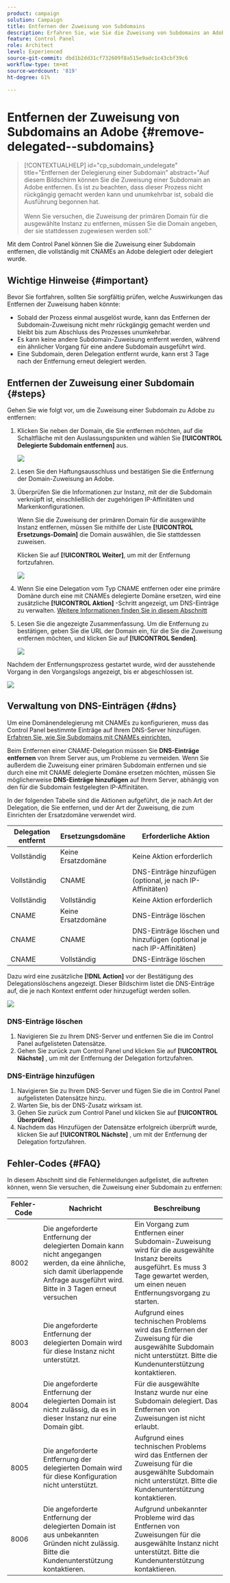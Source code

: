 ```yaml
---
product: campaign
solution: Campaign
title: Entfernen der Zuweisung von Subdomains
description: Erfahren Sie, wie Sie die Zuweisung von Subdomains an Adobe entfernen.
feature: Control Panel
role: Architect
level: Experienced
source-git-commit: dbd1b2dd31cf732609f8a515e9adc1c43cbf39c6
workflow-type: tm+mt
source-wordcount: '819'
ht-degree: 61%

---
```


# Entfernen der Zuweisung von Subdomains an Adobe {#remove-delegated--subdomains}

>[!CONTEXTUALHELP]
>id="cp_subdomain_undelegate"
>title="Entfernen der Delegierung einer Subdomain"
>abstract="Auf diesem Bildschirm können Sie die Zuweisung einer Subdomain an Adobe entfernen. Es ist zu beachten, dass dieser Prozess nicht rückgängig gemacht werden kann und unumkehrbar ist, sobald die Ausführung begonnen hat.<br><br>Wenn Sie versuchen, die Zuweisung der primären Domain für die ausgewählte Instanz zu entfernen, müssen Sie die Domain angeben, der sie stattdessen zugewiesen werden soll."

Mit dem Control Panel können Sie die Zuweisung einer Subdomain entfernen, die vollständig mit CNAMEs an Adobe delegiert oder delegiert wurde.

## Wichtige Hinweise {#important}

Bevor Sie fortfahren, sollten Sie sorgfältig prüfen, welche Auswirkungen das Entfernen der Zuweisung haben könnte:

* Sobald der Prozess einmal ausgelöst wurde, kann das Entfernen der Subdomain-Zuweisung nicht mehr rückgängig gemacht werden und bleibt bis zum Abschluss des Prozesses unumkehrbar.
* Es kann keine andere Subdomain-Zuweisung entfernt werden, während ein ähnlicher Vorgang für eine andere Subdomain ausgeführt wird.
* Eine Subdomain, deren Delegation entfernt wurde, kann erst 3 Tage nach der Entfernung erneut delegiert werden.

## Entfernen der Zuweisung einer Subdomain {#steps}

Gehen Sie wie folgt vor, um die Zuweisung einer Subdomain zu Adobe zu entfernen:

1. Klicken Sie neben der Domain, die Sie entfernen möchten, auf die Schaltfläche mit den Auslassungspunkten und wählen Sie **[!UICONTROL Delegierte Subdomain entfernen]** aus.

   ![](assets/undelegate-subdomain.png)

1. Lesen Sie den Haftungsausschluss und bestätigen Sie die Entfernung der Domain-Zuweisung an Adobe.

1. Überprüfen Sie die Informationen zur Instanz, mit der die Subdomain verknüpft ist, einschließlich der zugehörigen IP-Affinitäten und Markenkonfigurationen.

   Wenn Sie die Zuweisung der primären Domain für die ausgewählte Instanz entfernen, müssen Sie mithilfe der Liste **[!UICONTROL Ersetzungs-Domain]** die Domain auswählen, die Sie stattdessen zuweisen.

   Klicken Sie auf **[!UICONTROL Weiter]**, um mit der Entfernung fortzufahren.

   ![](assets/undelegate-subdomain-details.png)

1. Wenn Sie eine Delegation vom Typ CNAME entfernen oder eine primäre Domäne durch eine mit CNAMEs delegierte Domäne ersetzen, wird eine zusätzliche **[!UICONTROL Aktion]** -Schritt angezeigt, um DNS-Einträge zu verwalten. [Weitere Informationen finden Sie in diesem Abschnitt](#dns)

1. Lesen Sie die angezeigte Zusammenfassung. Um die Entfernung zu bestätigen, geben Sie die URL der Domain ein, für die Sie die Zuweisung entfernen möchten, und klicken Sie auf **[!UICONTROL Senden]**.

   ![](assets/undelegate-submit.png)

Nachdem der Entfernungsprozess gestartet wurde, wird der ausstehende Vorgang in den Vorgangslogs angezeigt, bis er abgeschlossen ist.

![](assets/undelegate-job.png)

## Verwaltung von DNS-Einträgen {#dns}

Um eine Domänendelegierung mit CNAMEs zu konfigurieren, muss das Control Panel bestimmte Einträge auf Ihrem DNS-Server hinzufügen. [Erfahren Sie, wie Sie Subdomains mit CNAMEs einrichten.](setting-up-new-subdomain.md#use-cnames)

Beim Entfernen einer CNAME-Delegation müssen Sie **DNS-Einträge entfernen** von Ihrem Server aus, um Probleme zu vermeiden. Wenn Sie außerdem die Zuweisung einer primären Subdomain entfernen und sie durch eine mit CNAME delegierte Domäne ersetzen möchten, müssen Sie möglicherweise **DNS-Einträge hinzufügen** auf Ihrem Server, abhängig von den für die Subdomain festgelegten IP-Affinitäten.

In der folgenden Tabelle sind die Aktionen aufgeführt, die je nach Art der Delegation, die Sie entfernen, und der Art der Zuweisung, die zum Einrichten der Ersatzdomäne verwendet wird.

| Delegation entfernt | Ersetzungsdomäne | Erforderliche Aktion |
|  ---  |  ---  |  ---  |
| Vollständig | Keine Ersatzdomäne | Keine Aktion erforderlich |
| Vollständig | CNAME | DNS-Einträge hinzufügen (optional, je nach IP-Affinitäten) |
| Vollständig | Vollständig | Keine Aktion erforderlich |
| CNAME | Keine Ersatzdomäne | DNS-Einträge löschen |
| CNAME | CNAME | DNS-Einträge löschen und hinzufügen (optional je nach IP-Affinitäten) |
| CNAME | Vollständig | DNS-Einträge löschen |

Dazu wird eine zusätzliche **[!DNL Action]** vor der Bestätigung des Delegationslöschens angezeigt. Dieser Bildschirm listet die DNS-Einträge auf, die je nach Kontext entfernt oder hinzugefügt werden sollen.

![](assets/action-step.png)

### DNS-Einträge löschen

1. Navigieren Sie zu Ihrem DNS-Server und entfernen Sie die im Control Panel aufgelisteten Datensätze.
1. Gehen Sie zurück zum Control Panel und klicken Sie auf **[!UICONTROL Nächste]** , um mit der Entfernung der Delegation fortzufahren.

### DNS-Einträge hinzufügen

1. Navigieren Sie zu Ihrem DNS-Server und fügen Sie die im Control Panel aufgelisteten Datensätze hinzu.
1. Warten Sie, bis der DNS-Zusatz wirksam ist.
1. Gehen Sie zurück zum Control Panel und klicken Sie auf **[!UICONTROL Überprüfen]**.
1. Nachdem das Hinzufügen der Datensätze erfolgreich überprüft wurde, klicken Sie auf **[!UICONTROL Nächste]** , um mit der Entfernung der Delegation fortzufahren.

## Fehler-Codes {#FAQ}

In diesem Abschnitt sind die Fehlermeldungen aufgelistet, die auftreten können, wenn Sie versuchen, die Zuweisung einer Subdomain zu entfernen:

| Fehler-Code | Nachricht | Beschreibung |
|  ---  |  ---  |  ---  |
| 8002 | Die angeforderte Entfernung der delegierten Domain kann nicht angegangen werden, da eine ähnliche, sich damit überlappende Anfrage ausgeführt wird. Bitte in 3 Tagen erneut versuchen | Ein Vorgang zum Entfernen einer Subdomain-Zuweisung wird für die ausgewählte Instanz bereits ausgeführt. Es muss 3 Tage gewartet werden, um einen neuen Entfernungsvorgang zu starten. |
| 8003 | Die angeforderte Entfernung der delegierten Domain wird für diese Instanz nicht unterstützt. | Aufgrund eines technischen Problems wird das Entfernen der Zuweisung für die ausgewählte Subdomain nicht unterstützt. Bitte die Kundenunterstützung kontaktieren. |
| 8004 | Die angeforderte Entfernung der delegierten Domain ist nicht zulässig, da es in dieser Instanz nur eine Domain gibt. | Für die ausgewählte Instanz wurde nur eine Subdomain delegiert. Das Entfernen von Zuweisungen ist nicht erlaubt. |
| 8005 | Die angeforderte Entfernung der delegierten Domain wird für diese Konfiguration nicht unterstützt. | Aufgrund eines technischen Problems wird das Entfernen der Zuweisung für die ausgewählte Subdomain nicht unterstützt. Bitte die Kundenunterstützung kontaktieren. |
| 8006 | Die angeforderte Entfernung der delegierten Domain ist aus unbekannten Gründen nicht zulässig. Bitte die Kundenunterstützung kontaktieren. | Aufgrund unbekannter Probleme wird das Entfernen von Zuweisungen für die ausgewählte Instanz nicht unterstützt. Bitte die Kundenunterstützung kontaktieren. |
